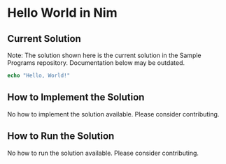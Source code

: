 # Hello World in Nim

## Current Solution

Note: The solution shown here is the current solution in the Sample Programs repository. Documentation below may be outdated.

```Nim
echo "Hello, World!"

```

## How to Implement the Solution

No how to implement the solution available. Please consider contributing.

## How to Run the Solution

No how to run the solution available. Please consider contributing.